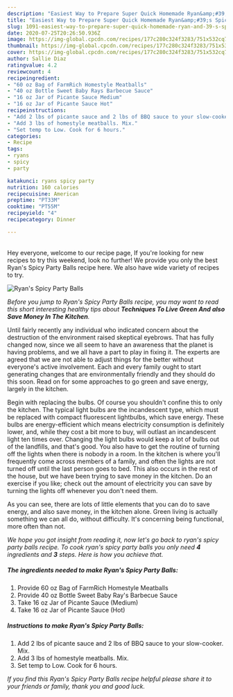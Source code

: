 ```yaml
---
description: "Easiest Way to Prepare Super Quick Homemade Ryan&amp;#39;s Spicy Party Balls"
title: "Easiest Way to Prepare Super Quick Homemade Ryan&amp;#39;s Spicy Party Balls"
slug: 1091-easiest-way-to-prepare-super-quick-homemade-ryan-and-39-s-spicy-party-balls
date: 2020-07-25T20:26:50.936Z
image: https://img-global.cpcdn.com/recipes/177c280c324f3283/751x532cq70/ryans-spicy-party-balls-recipe-main-photo.jpg
thumbnail: https://img-global.cpcdn.com/recipes/177c280c324f3283/751x532cq70/ryans-spicy-party-balls-recipe-main-photo.jpg
cover: https://img-global.cpcdn.com/recipes/177c280c324f3283/751x532cq70/ryans-spicy-party-balls-recipe-main-photo.jpg
author: Sallie Diaz
ratingvalue: 4.2
reviewcount: 4
recipeingredient:
- "60 oz Bag of FarmRich Homestyle Meatballs"
- "40 oz Bottle Sweet Baby Rays Barbecue Sauce"
- "16 oz Jar of Picante Sauce Medium"
- "16 oz Jar of Picante Sauce Hot"
recipeinstructions:
- "Add 2 lbs of picante sauce and 2 lbs of BBQ sauce to your slow-cooker. Mix."
- "Add 3 lbs of homestyle meatballs. Mix."
- "Set temp to Low. Cook for 6 hours."
categories:
- Recipe
tags:
- ryans
- spicy
- party

katakunci: ryans spicy party 
nutrition: 160 calories
recipecuisine: American
preptime: "PT33M"
cooktime: "PT55M"
recipeyield: "4"
recipecategory: Dinner

---
```

<br>
Hey everyone, welcome to our recipe page, If you're looking for new recipes to try this weekend, look no further! We provide you only the best Ryan&#39;s Spicy Party Balls recipe here. We also have wide variety of recipes to try.
<br>


![Ryan&#39;s Spicy Party Balls](https://img-global.cpcdn.com/recipes/177c280c324f3283/751x532cq70/ryans-spicy-party-balls-recipe-main-photo.jpg)

<i>Before you jump to Ryan&#39;s Spicy Party Balls recipe, you may want to read this short interesting healthy tips about 
<strong>Techniques To Live Green And also Save Money In The Kitchen</strong>.</i>
</br>

Until fairly recently any individual who indicated concern about the destruction of the environment raised skeptical eyebrows. That has fully changed now, since we all seem to have an awareness that the planet is having problems, and we all have a part to play in fixing it. The experts are agreed that we are not able to adjust things for the better without everyone's active involvement. Each and every family ought to start generating changes that are environmentally friendly and they should do this soon. Read on for some approaches to go green and save energy, largely in the kitchen.

Begin with replacing the bulbs. Of course you shouldn't confine this to only the kitchen. The typical light bulbs are the incandescent type, which must be replaced with compact fluorescent lightbulbs, which save energy. These bulbs are energy-efficient which means electricity consumption is definitely lower, and, while they cost a bit more to buy, will outlast an incandescent light ten times over. Changing the light bulbs would keep a lot of bulbs out of the landfills, and that's good. You also have to get the routine of turning off the lights when there is nobody in a room. In the kitchen is where you'll frequently come across members of a family, and often the lights are not turned off until the last person goes to bed. This also occurs in the rest of the house, but we have been trying to save money in the kitchen. Do an exercise if you like; check out the amount of electricity you can save by turning the lights off whenever you don't need them.

As you can see, there are lots of little elements that you can do to save energy, and also save money, in the kitchen alone. Green living is actually something we can all do, without difficulty. It's concerning being functional, more often than not.


<i>We hope you got insight from reading it, now let's go back to ryan&#39;s spicy party balls recipe. To cook ryan&#39;s spicy party balls you only need <strong>4</strong> ingredients and <strong>3</strong> steps. Here is how you achieve that.
</i>

##### The ingredients needed to make Ryan&#39;s Spicy Party Balls:

1. Provide 60 oz Bag of FarmRich Homestyle Meatballs
1. Provide 40 oz Bottle Sweet Baby Ray&#39;s Barbecue Sauce
1. Take 16 oz Jar of Picante Sauce (Medium)
1. Take 16 oz Jar of Picante Sauce (Hot)


##### Instructions to make Ryan&#39;s Spicy Party Balls:

1. Add 2 lbs of picante sauce and 2 lbs of BBQ sauce to your slow-cooker. Mix.
1. Add 3 lbs of homestyle meatballs. Mix.
1. Set temp to Low. Cook for 6 hours.


<i>If you find this Ryan&#39;s Spicy Party Balls recipe helpful please share it to your friends or family, thank you and good luck.</i>
